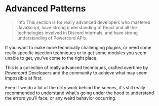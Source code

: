 <!--
  Copyright (c) 2020-2021 aetheryx & Cynthia K. Rey
  This work is licensed under a Creative Commons Attribution-NoDerivatives 4.0 International License.
  https://creativecommons.org/licenses/by-nd/4.0
-->

# Advanced Patterns
>info
> This section is for really advanced developers who mastered JavaScript, have strong understanding of React and
> all the technologies involved in Discord internals, and have strong understanding of Powercord APIs.

If you want to make more technically challenging plugins, or need some really specific injection techniques or to
get some modules you seem unable to get, you've come to the right place.

This is a collection of really advanced techniques, crafted overtime by Powercord Developers and the community to
achieve what may seem impossible at first.

Even if we do a lot of the dirty work behind the scenes, it's still really recommended to understand what's going
under the hood to understand the errors you'll face, or any weird behavior occurring.
